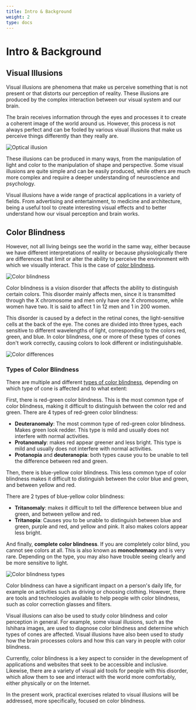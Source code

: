 ```yaml
---
title: Intro & Background
weight: 2
type: docs
---
```


# **Intro & Background**

## Visual Illusions

Visual illusions are phenomena that make us perceive something that is not present or that distorts our perception of reality. These illusions are produced by the complex interaction between our visual system and our brain.

The brain receives information through the eyes and processes it to create a coherent image of the world around us. However, this process is not always perfect and can be fooled by various visual illusions that make us perceive things differently than they really are.

![Optical illusion](https://www.amnh.org/var/ezflow_site/storage/images/media/amnh/images/explore/ology-images/brain/optical-illusions/op-illusions-listing-hero/3877180-1-eng-US/op-illusions-listing-hero_twittershare_1024.jpg "Optical illusion")

These illusions can be produced in many ways, from the manipulation of light and color to the manipulation of shape and perspective. Some visual illusions are quite simple and can be easily produced, while others are much more complex and require a deeper understanding of neuroscience and psychology.

Visual illusions have a wide range of practical applications in a variety of fields. From advertising and entertainment, to medicine and architecture, being a useful tool to create interesting visual effects and to better understand how our visual perception and brain works.

## Color Blindness

However, not all living beings see the world in the same way, either because we have different interpretations of reality or because physiologically there are differences that limit or alter the ability to perceive the environment with which we visually interact. This is the case of [color blindness](https://en.wikipedia.org/wiki/Color_blindness).

![Color blindness](https://images.ctfassets.net/pxcfulgsd9e2/articleImage196109/3f53cdb3e75ee9e5a62e88d6d04baa8f/Colorblindness-Glasses-HN2947-iStock-1224633999-Sized.jpg "Color blindness")

Color blindness is a vision disorder that affects the ability to distinguish certain colors. This disorder mainly affects men, since it is transmitted through the X chromosome and men only have one X chromosome, while women have two. It is said to affect 1 in 12 men and 1 in 200 women.

This disorder is caused by a defect in the retinal cones, the light-sensitive cells at the back of the eye. The cones are divided into three types, each sensitive to different wavelengths of light, corresponding to the colors red, green, and blue. In color blindness, one or more of these types of cones don't work correctly, causing colors to look different or indistinguishable.

![Color differences](https://hips.hearstapps.com/housebeautiful/assets/17/04/foliage-color-blindness.jpg "Color differences")

### Types of Color Blindness

There are multiple and different [types of color blindness](https://www.nei.nih.gov/learn-about-eye-health/eye-conditions-and-diseases/color-blindness/types-color-blindness), depending on which type of cone is affected and to what extent:

First, there is red-green color blindness. This is the most common type of color blindness, making it difficult to distinguish between the color red and green.
There are 4 types of red-green color blindness:

- **Deuteranomaly**: The most common type of red-green color blindness. Makes green look redder. This type is mild and usually does not interfere with normal activities.
- **Protanomaly**: makes red appear greener and less bright. This type is mild and usually does not interfere with normal activities.
- **Protanopia** and **deuteranopia**: both types cause you to be unable to tell the difference between red and green.

Then, there is blue-yellow color blindness. This less common type of color blindness makes it difficult to distinguish between the color blue and green, and between yellow and red.

There are 2 types of blue-yellow color blindness:

- **Tritanomaly**: makes it difficult to tell the difference between blue and green, and between yellow and red.
- **Tritanopia**: Causes you to be unable to distinguish between blue and green, purple and red, and yellow and pink. It also makes colors appear less bright.

And finally, **complete color blindness**. If you are completely color blind, you cannot see colors at all. This is also known as **monochromacy** and is very rare. Depending on the type, you may also have trouble seeing clearly and be more sensitive to light.

![Color blindness types](https://miro.medium.com/v2/resize:fit:1400/1*vEU5WV7Ho3FqQRcL2n5BEw.png "Color blindness types")

Color blindness can have a significant impact on a person's daily life, for example on activities such as driving or choosing clothing. However, there are tools and technologies available to help people with color blindness, such as color correction glasses and filters.

Visual illusions can also be used to study color blindness and color perception in general. For example, some visual illusions, such as the Ishihara images, are used to diagnose color blindness and determine which types of cones are affected. Visual illusions have also been used to study how the brain processes colors and how this can vary in people with color blindness.

Currently, color blindness is a key aspect to consider in the development of applications and websites that seek to be accessible and inclusive. Likewise, there are a variety of visual aid tools for people with this disorder, which allow them to see and interact with the world more comfortably, either physically or on the Internet.

In the present work, practical exercises related to visual illusions will be addressed, more specifically, focused on color blindness.